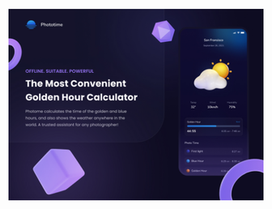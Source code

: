 [![](https://github.com/phototime/landing/blob/master/git/preview.jpg?raw=true)](https://phototime.zotov.dev)
